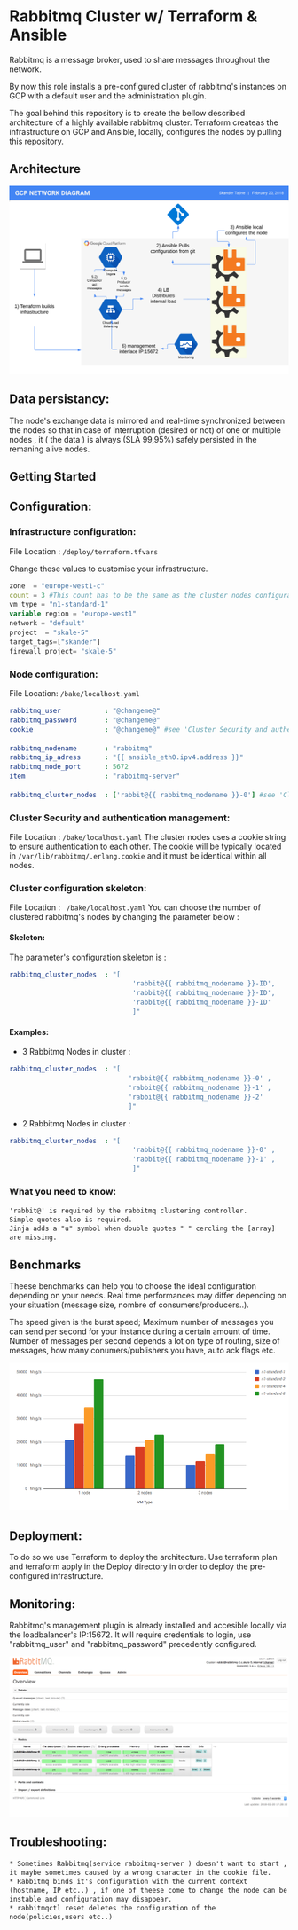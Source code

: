 # Rabbitmq Cluster w/ Terraform & Ansible

Rabbitmq is a message broker, used to share messages throughout the network.

By now this role installs a pre-configured cluster of rabbitmq's instances on GCP with a default user and the administration plugin.

The goal behind this repository is to create the bellow described architecture of a highly available rabbitmq cluster.
Terraform createas the infrastructure on GCP and Ansible, locally, configures the nodes by pulling this repository.

## Architecture
![alt text](https://github.com/skandertajine/rabbitmq-cluster/blob/master/images/archi.png)
## Data persistancy:

The node's exchange data is mirrored and real-time synchronized between the nodes so that in case of interruption (desired or not) of one or multiple nodes , it ( the data ) is always (SLA 99,95%) safely persisted in the remaning alive nodes.


## Getting Started
## Configuration:
### Infrastructure configuration:
File Location : ``` /deploy/terraform.tfvars ```

Change these values to customise your infrastructure.
```tfvars
zone  = "europe-west1-c"
count = 3 #This count has to be the same as the cluster nodes configuration below ( File Location : /bake/localhost.yaml)
vm_type = "n1-standard-1"
variable region = "europe-west1" 
network = "default"
project  = "skale-5"
target_tags=["skander"]
firewall_project= "skale-5"
```

### Node configuration:
File Location: ``` /bake/localhost.yaml ```
```yaml
rabbitmq_user           : "@changeme@"
rabbitmq_password       : "@changeme@"
cookie                  : "@changeme@" #see 'Cluster Security and authentication management' for further information about clustering

rabbitmq_nodename       : "rabbitmq"
rabbitmq_ip_adress      : "{{ ansible_eth0.ipv4.address }}"
rabbitmq_node_port      : 5672
item                    : "rabbitmq-server"

rabbitmq_cluster_nodes  : ['rabbit@{{ rabbitmq_nodename }}-0'] #see 'Cluster configuration skeleton' for further information about clustering
```
  ### Cluster Security and authentication management:
  File Location : ``` /bake/localhost.yaml ```
  The cluster nodes uses a cookie string to ensure authentication to each other.
  The cookie will be typically located in ```/var/lib/rabbitmq/.erlang.cookie``` and it must be identical within all nodes.
  
 
  ### Cluster configuration skeleton:
  File Location : ```  /bake/localhost.yaml ```
 You can choose the number of clustered rabbitmq's nodes by changing the parameter below :
#### Skeleton:
The parameter's configuration skeleton is :
```yaml 
rabbitmq_cluster_nodes  : "[
                               'rabbit@{{ rabbitmq_nodename }}-ID',
                               'rabbit@{{ rabbitmq_nodename }}-ID',
                               'rabbit@{{ rabbitmq_nodename }}-ID'
                               ]"   
 ```
#### Examples: 
 
- 3 Rabbitmq Nodes in cluster : 
 ```yaml     
rabbitmq_cluster_nodes  : "[
                               'rabbit@{{ rabbitmq_nodename }}-0' ,
                               'rabbit@{{ rabbitmq_nodename }}-1' ,
                               'rabbit@{{ rabbitmq_nodename }}-2'
                               ]"                                                                                                                                                    
```
- 2 Rabbitmq Nodes in cluster : 
```yaml
rabbitmq_cluster_nodes  : "[
                               'rabbit@{{ rabbitmq_nodename }}-0' ,
                               'rabbit@{{ rabbitmq_nodename }}-1' ,
                               ]" 
 ```
 
                             
### What you need to know:
```
'rabbit@' is required by the rabbitmq clustering controller.
Simple quotes also is required.
Jinja adds a "u" symbol when double quotes " " cercling the [array] are missing. 
 ```
## Benchmarks

Theese benchmarks can help you to choose the ideal configuration depending on your needs.
Real time performances may differ depending on your situation (message size, nombre of consumers/producers..).

The speed given is the burst speed; Maximum number of messages you can send per second for your instance during a certain amount of time. Number of messages per second depends a lot on type of routing, size of messages, how many conumers/publishers you have, auto ack flags etc.



![alt text](https://github.com/skandertajine/rabbitmq-cluster/blob/master/images/benchmark.png)

## Deployment:
To do so we use Terraform to deploy the architecture.
Use terraform plan and terraform apply in the Deploy directory in order to deploy the pre-configured infrastructure.
## Monitoring:
Rabbitmq's management plugin is already installed and accesible locally via the loadbalancer's IP:15672.
It will require credentials to login, use "rabbitmq_user" and "rabbitmq_password" precedently configured.

![alt text](https://github.com/skandertajine/rabbitmq-cluster/blob/master/images/managementpluging.png)
## Troubleshooting:
```
* Sometimes Rabbitmq(service rabbitmq-server ) doesn't want to start , it maybe sometimes caused by a wrong character in the cookie file.
* Rabbitmq binds it's configuration with the current context (hostname, IP etc..) , if one of theese come to change the node can be instable and configuration may disappear.
* rabbitmqctl reset deletes the configuration of the node(policies,users etc..)
